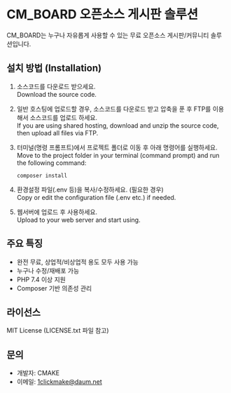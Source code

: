 # CM_BOARD 오픈소스 게시판 솔루션

CM_BOARD는 누구나 자유롭게 사용할 수 있는 무료 오픈소스 게시판/커뮤니티 솔루션입니다.

## 설치 방법 (Installation)

1. 소스코드를 다운로드 받으세요.  
   Download the source code.
2. 일반 호스팅에 업로드할 경우, 소스코드를 다운로드 받고 압축을 푼 후 FTP를 이용해서 소스코드를 업로드 하세요.  
   If you are using shared hosting, download and unzip the source code, then upload all files via FTP.
3. 터미널(명령 프롬프트)에서 프로젝트 폴더로 이동 후 아래 명령어를 실행하세요.  
   Move to the project folder in your terminal (command prompt) and run the following command:

   ```
   composer install
   ```

4. 환경설정 파일(.env 등)을 복사/수정하세요. (필요한 경우)  
   Copy or edit the configuration file (.env etc.) if needed.
5. 웹서버에 업로드 후 사용하세요.  
   Upload to your web server and start using.

## 주요 특징
- 완전 무료, 상업적/비상업적 용도 모두 사용 가능
- 누구나 수정/재배포 가능
- PHP 7.4 이상 지원
- Composer 기반 의존성 관리

## 라이선스
MIT License (LICENSE.txt 파일 참고)

## 문의
- 개발자: CMAKE
- 이메일: 1clickmake@daum.net 
